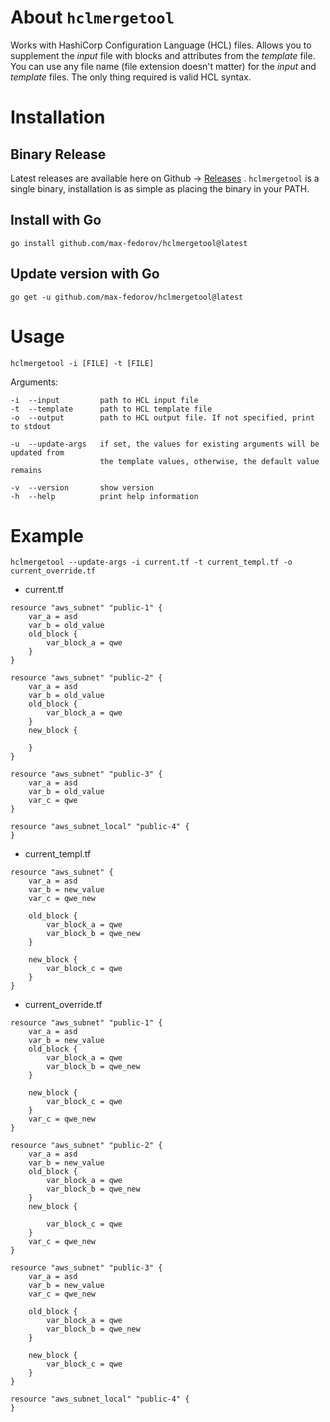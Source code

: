 # About `hclmergetool`

Works with HashiCorp Configuration Language (HCL) files. Allows you to supplement the _input_ file with blocks and attributes from the _template_ file. You can use any file name (file extension doesn't matter) for the _input_ and _template_ files. The only thing required is valid HCL syntax.

# Installation

## Binary Release

Latest releases are available here on Github -> [Releases](https://github.com/max-fedorov/hclmergetool/releases) . `hclmergetool` is a single binary, installation is as simple as placing the binary in your PATH.


## Install with Go

    go install github.com/max-fedorov/hclmergetool@latest

## Update version with Go

    go get -u github.com/max-fedorov/hclmergetool@latest

# Usage

    hclmergetool -i [FILE] -t [FILE]

Arguments:

    -i  --input         path to HCL input file
    -t  --template      path to HCL template file
    -o  --output        path to HCL output file. If not specified, print to stdout

    -u  --update-args   if set, the values for existing arguments will be updated from
                        the template values, otherwise, the default value remains
                  
    -v  --version       show version
    -h  --help          print help information
  
# Example

    hclmergetool --update-args -i current.tf -t current_templ.tf -o current_override.tf

- current.tf

```hcl
resource "aws_subnet" "public-1" {
    var_a = asd
    var_b = old_value
    old_block {
        var_block_a = qwe
    }
}

resource "aws_subnet" "public-2" {
    var_a = asd
    var_b = old_value
    old_block {
        var_block_a = qwe
    }
    new_block {

    }
}

resource "aws_subnet" "public-3" {
    var_a = asd
    var_b = old_value
    var_c = qwe
}

resource "aws_subnet_local" "public-4" {
}
```

- current_templ.tf

```hcl
resource "aws_subnet" {
    var_a = asd
    var_b = new_value
    var_c = qwe_new

    old_block {
        var_block_a = qwe
        var_block_b = qwe_new
    }

    new_block {
        var_block_c = qwe
    }
}

```

- current_override.tf

```hcl
resource "aws_subnet" "public-1" {
    var_a = asd
    var_b = new_value
    old_block {
        var_block_a = qwe
        var_block_b = qwe_new
    }

    new_block {
        var_block_c = qwe
    }
    var_c = qwe_new
}

resource "aws_subnet" "public-2" {
    var_a = asd
    var_b = new_value
    old_block {
        var_block_a = qwe
        var_block_b = qwe_new
    }
    new_block {

        var_block_c = qwe
    }
    var_c = qwe_new
}

resource "aws_subnet" "public-3" {
    var_a = asd
    var_b = new_value
    var_c = qwe_new

    old_block {
        var_block_a = qwe
        var_block_b = qwe_new
    }

    new_block {
        var_block_c = qwe
    }
}

resource "aws_subnet_local" "public-4" {
}
```
